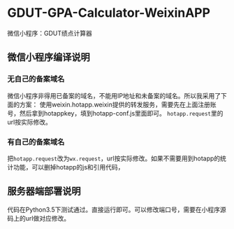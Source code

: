 # GDUT-GPA-Calculator-WeixinAPP
微信小程序：GDUT绩点计算器
## 微信小程序编译说明
### 无自己的备案域名
微信小程序非得用已备案的域名，不能用IP地址和未备案的域名。所以我采用了下面的方案：
使用weixin.hotapp.weixin提供的转发服务，需要先在上面注册账号，然后拿到hotappkey，填到hotapp-conf.js里面即可。
`hotapp.request`里的url按实际修改。
### 有自己的备案域名
把`hotapp.request`改为`wx.request`，url按实际修改。如果不需要用到hotapp的统计功能，可以删掉hotapp的js和引用代码，
## 服务器端部署说明
代码在Python3.5下测试通过。直接运行即可。可以修改端口号，需要在小程序源码上的url做对应修改。
